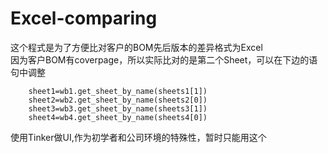 # Excel-comparing    
这个程式是为了方便比对客户的BOM先后版本的差异格式为Excel    
因为客户BOM有coverpage，所以实际比对的是第二个Sheet，可以在下边的语句中调整

        sheet1=wb1.get_sheet_by_name(sheets1[1])
        sheet2=wb2.get_sheet_by_name(sheets2[0])
        sheet3=wb3.get_sheet_by_name(sheets3[1])
        sheet4=wb4.get_sheet_by_name(sheets4[0])

使用Tinker做UI,作为初学者和公司环境的特殊性，暂时只能用这个    
